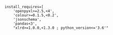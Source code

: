    install_requires=[
        'openpyxl>=2.5,<4',
        'colour>=0.1.5,<0.2',
        'jsonschema',
        'pandas<3',
        "xlrd>=1.0.0,<1.3.0 ; python_version<='3.6'"

